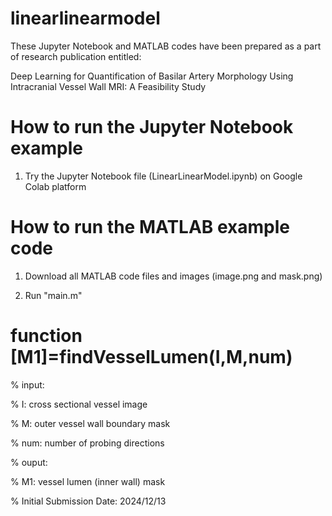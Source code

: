 # linearlinearmodel

These Jupyter Notebook and MATLAB codes have been prepared as a part of research publication entitled:

Deep Learning for Quantification of Basilar Artery Morphology Using Intracranial Vessel Wall MRI: A Feasibility Study

# How to run the Jupyter Notebook example

1. Try the Jupyter Notebook file (LinearLinearModel.ipynb) on Google Colab platform

# How to run the MATLAB example code

1. Download all MATLAB code files and images (image.png and mask.png)

2. Run "main.m"

# function [M1]=findVesselLumen(I,M,num)

% input:

% I: cross sectional vessel image

% M: outer vessel wall boundary mask

% num: number of probing directions

% ouput:

% M1: vessel lumen (inner wall) mask

% Initial Submission Date: 2024/12/13

